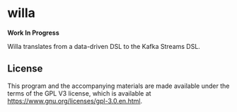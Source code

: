 # willa
**Work In Progress**


Willa translates from a data-driven DSL to the Kafka Streams DSL.

## License

This program and the accompanying materials are made available under the
terms of the GPL V3 license, which is available at https://www.gnu.org/licenses/gpl-3.0.en.html.
